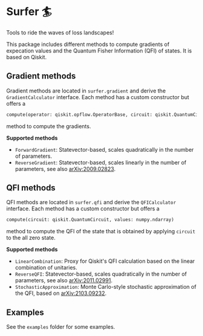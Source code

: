# Surfer 🏄

Tools to ride the waves of loss landscapes! 

This package includes different methods to compute gradients of expecation values and the Quantum Fisher Information (QFI) of states. It is based on Qiskit.

## Gradient methods

Gradient methods are located in `surfer.gradient` and derive the `GradientCalculator` interface. Each method has a custom constructor but offers a 
```python
compute(operator: qiskit.opflow.OperatorBase, circuit: qiskit.QuantumCircuit, values: numpy.ndarray)
```
method to compute the gradients.

**Supported methods**
* `ForwardGradient`: Statevector-based, scales quadratically in the number of parameters.
* `ReverseGradient`: Statevector-based, scales linearly in the number of parameters, see also [arXiv:2009.02823](https://arxiv.org/abs/2009.02823).

## QFI methods

QFI methods are located in `surfer.qfi` and derive the `QFICalculator` interface. Each method has a custom constructor but offers a 
```python
compute(circuit: qiskit.QuantumCircuit, values: numpy.ndarray)
```
method to compute the QFI of the state that is obtained by applying `circuit` to the all zero state.

**Supported methods**
* `LinearCombination`: Proxy for Qiskit's QFI calculation based on the linear combination of unitaries.
* `ReverseQFI`: Statevector-based, scales quadratically in the number of parameters, see also [arXiv:2011.02991](https://arxiv.org/abs/2011.02991).
* `StochasticApproximation`: Monte Carlo-style stochastic approximation of the QFI, based on [arXiv:2103.09232](https://arxiv.org/abs/2103.09232).

## Examples

See the `examples` folder for some examples.


